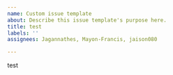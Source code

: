 ```yaml
---
name: Custom issue template
about: Describe this issue template's purpose here.
title: test
labels: ''
assignees: Jagannathes, Mayon-Francis, jaison080

---
```


test
